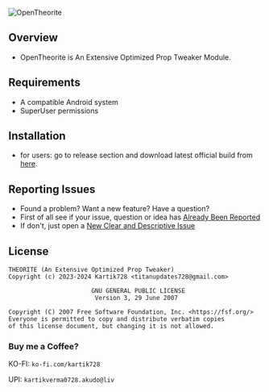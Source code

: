 ![OpenTheorite](https://github.com/TITAN-PROJECTS/OpenTheorite/assets/92086655/c1631da8-fbef-4dcc-bbe8-1c7e2e5cef45)

## Overview
- OpenTheorite is An Extensive Optimized Prop Tweaker Module.

## Requirements
- A compatible Android system
- SuperUser permissions

## Installation
- for users:
go to release section and download latest official build from [here](https://www.pling.com/p/2005542/).

## Reporting Issues
- Found a problem? Want a new feature? Have a question?
- First of all see if your issue, question or idea has [Already Been Reported](https://github.com/TITAN-PROJECTS/OpenTheorite/issues)
- If don't, just open a [New Clear and Descriptive Issue](https://github.com/TITAN-PROJECTS/OpenTheorite/issues/new/choose)

## License
```
THEORITE (An Extensive Optimized Prop Tweaker)
Copyright (c) 2023-2024 Kartik728 <titanupdates728@gmail.com>

                       GNU GENERAL PUBLIC LICENSE
                        Version 3, 29 June 2007

Copyright (C) 2007 Free Software Foundation, Inc. <https://fsf.org/>
Everyone is permitted to copy and distribute verbatim copies
of this license document, but changing it is not allowed.
```

### Buy me a Coffee?

KO-FI: `ko-fi.com/kartik728`

UPI: `kartikverma0728.akudo@liv`

